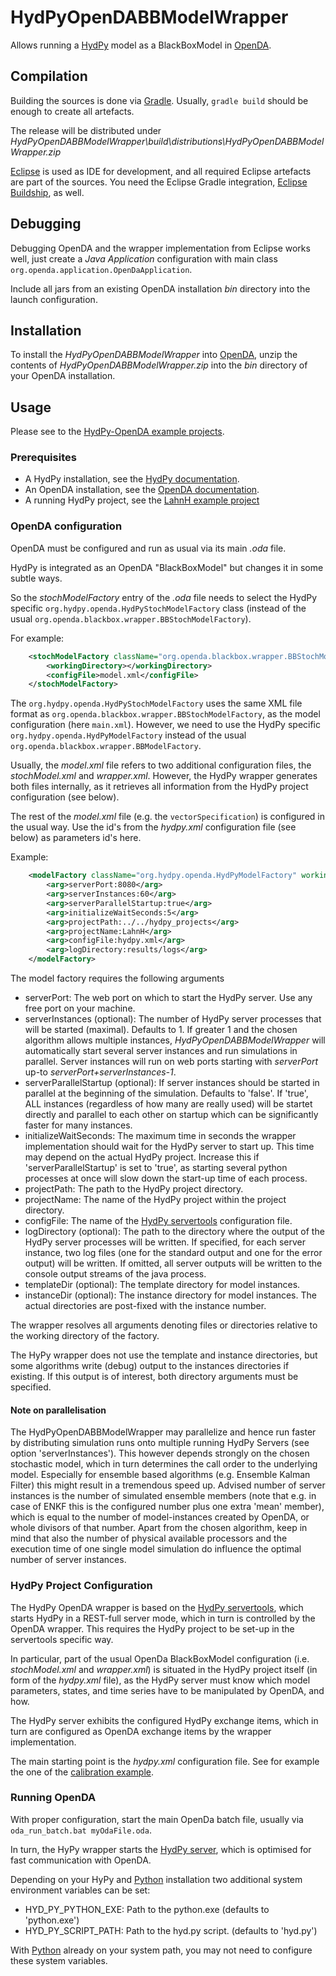 # HydPyOpenDABBModelWrapper

Allows running a [HydPy](https://github.com/hydpy-dev/hydpy) model as a 
BlackBoxModel in [OpenDA](http://openda.org/).

## Compilation

Building the sources is done via [Gradle](https://gradle.org/). Usually,
`gradle build` should be enough to create all artefacts.

The release will be distributed under 
_HydPyOpenDABBModelWrapper\build\distributions\HydPyOpenDABBModelWrapper.zip_

[Eclipse](https://www.eclipse.org/) is used as IDE for development, and all 
required Eclipse artefacts are part of the sources. 
You need the Eclipse Gradle integration, 
[Eclipse Buildship](https://projects.eclipse.org/projects/tools.buildship), 
as well.

## Debugging

Debugging OpenDA and the wrapper implementation from Eclipse works well, 
just create a _Java Application_ configuration with main class 
`org.openda.application.OpenDaApplication`.

Include all jars from an existing OpenDA installation _bin_ directory 
into the launch configuration.

## Installation

To install the _HydPyOpenDABBModelWrapper_ into [OpenDA](http://openda.org/), 
unzip the contents of _HydPyOpenDABBModelWrapper.zip_ into the _bin_ 
directory of your OpenDA installation.

## Usage

Please see to the [HydPy-OpenDA example projects](../../demos).

### Prerequisites

* A HydPy installation, see the [HydPy documentation](https://hydpy-dev.github.io/hydpy/).
* An OpenDA installation, see the [OpenDA documentation](http://openda.org/index.php/documentation).
* A running HydPy project, see the [LahnH example project](https://hydpy-dev.github.io/hydpy/examples.html#hydpy.core.examples.prepare_full_example_1)

### OpenDA configuration 

OpenDA must be configured and run as usual via its main _.oda_ file.

HydPy is integrated as an OpenDA "BlackBoxModel" but changes it in some subtle
ways.

So the _stochModelFactory_ entry of the _.oda_ file needs to select the HydPy 
specific `org.hydpy.openda.HydPyStochModelFactory` class (instead of the usual 
`org.openda.blackbox.wrapper.BBStochModelFactory`).

For example:
```xml
	<stochModelFactory className="org.openda.blackbox.wrapper.BBStochModelFactory">
		<workingDirectory></workingDirectory>
		<configFile>model.xml</configFile>
	</stochModelFactory> 
```

The `org.hydpy.openda.HydPyStochModelFactory` uses the same XML file format as 
`org.openda.blackbox.wrapper.BBStochModelFactory`, as the model configuration 
(here `main.xml`). However, we need to use the HydPy specific 
`org.hydpy.openda.HydPyModelFactory`  instead of the usual 
`org.openda.blackbox.wrapper.BBModelFactory`.

Usually, the _model.xml_ file refers to two additional configuration files, the
_stochModel.xml_ and _wrapper.xml_. However, the HydPy wrapper generates 
both files internally, as it retrieves all information from the HydPy 
project configuration (see below). 

The rest of the _model.xml_ file (e.g. the `vectorSpecification`) is configured in the usual way. 
Use the id's from the _hydpy.xml_ configuration file (see below) as parameters id's here.

Example:
```xml
	<modelFactory className="org.hydpy.openda.HydPyModelFactory" workingDirectory=".">
		<arg>serverPort:8080</arg>
		<arg>serverInstances:60</arg>
		<arg>serverParallelStartup:true</arg>
		<arg>initializeWaitSeconds:5</arg>
		<arg>projectPath:../../hydpy_projects</arg>
		<arg>projectName:LahnH</arg>
		<arg>configFile:hydpy.xml</arg>
		<arg>logDirectory:results/logs</arg>
	</modelFactory>
```

The model factory requires the following arguments

* serverPort: The web port on which to start the HydPy server. Use any free port on your machine. 
* serverInstances (optional): The number of HydPy server processes that will be started (maximal). Defaults to 1. If greater 1 and the chosen algorithm allows multiple instances, _HydPyOpenDABBModelWrapper_ will automatically start several server instances and run simulations in parallel. Server instances will run on web ports starting with _serverPort_ up-to _serverPort+serverInstances-1_.
* serverParallelStartup (optional): If server instances should be started in parallel at the beginning of the simulation. Defaults to 'false'. If 'true', ALL instances (regardless of how many are really used) will be startet directly and parallel to each other on startup which can be significantly faster for many instances.      
* initializeWaitSeconds: The maximum time in seconds the wrapper implementation should wait for the HydPy server to start up. This time may depend on the actual HydPy project. Increase this if 'serverParallelStartup' is set to 'true', as starting several python processes at once will slow down the start-up time of each process. 
* projectPath: The path to the HydPy project directory.
* projectName: The name of the HydPy project within the project directory.
* configFile: The name of the [HydPy servertools](https://hydpy-dev.github.io/hydpy/servertools.html) configuration file.
* logDirectory (optional): The path to the directory where the output of the HydPy server processes will be written. If specified, for each server instance, two log files (one for the standard output and one for the error output) will be written. If omitted, all server outputs will be written to the console output streams of the java process.
* templateDir (optional): The template directory for model instances.  
* instanceDir (optional): The instance directory for model instances. The actual directories are post-fixed with the instance number. 

The wrapper resolves all arguments denoting files or directories relative to 
the working directory of the factory.

The HyPy wrapper does not use the template and instance directories, but 
some algorithms write (debug) output to the instances directories if 
existing. If this output is of interest, both directory arguments must
be specified.

#### Note on parallelisation
The HydPyOpenDABBModelWrapper may parallelize and hence run faster by distributing simulation runs onto multiple running HydPy Servers (see option 'serverInstances'). 
This however depends strongly on the chosen stochastic model, which in turn determines the call order to the underlying model. 
Especially for ensemble based algorithms (e.g. Ensemble Kalman Filter) this might result in a tremendous speed up. Advised number of server instances is the number of
simulated ensemble members (note that e.g. in case of ENKF this is the configured number plus one extra 'mean' member), which is equal to the number of 
model-instances created by OpenDA, or whole divisors of that number.
Apart from the chosen algorithm, keep in mind that also the number of physical available processors and the execution time of one single model simulation do influence the optimal number
of server instances.

### HydPy Project Configuration 

The HydPy OpenDA wrapper is based on the [HydPy servertools](https://hydpy-dev.github.io/hydpy/servertools.html), 
which starts HydPy in a REST-full server mode, which in turn is controlled by the OpenDA wrapper. 
This requires the HydPy project to be set-up in the servertools specific way.

In particular, part of the usual OpenDa BlackBoxModel configuration (i.e. _stochModel.xml_ and _wrapper.xml_) is situated in the 
HydPy project itself (in form of the _hydpy.xml_ file), as the HydPy server must know which model parameters,
states, and time series have to be manipulated by OpenDA, and how.

The HydPy server exhibits the configured HydPy exchange items, 
which in turn are configured as OpenDA exchange items by the wrapper 
implementation. 

The main starting point is the _hydpy.xml_ configuration file. See for 
example the one of the [calibration example](../../demos/openda_projects/DUD).

### Running OpenDA

With proper configuration, start the main OpenDa batch file, usually via 
`oda_run_batch.bat myOdaFile.oda`.

In turn, the HyPy wrapper starts the 
[HydPy server](https://hydpy-dev.github.io/hydpy/servertools.html), which is 
optimised for fast communication with OpenDA.

Depending on your HyPy and [Python](https://www.python.org/) installation two additional system environment variables can be set:
* HYD_PY_PYTHON_EXE: Path to the python.exe (defaults to 'python.exe') 
* HYD_PY_SCRIPT_PATH: Path to the hyd.py script. (defaults to 'hyd.py')

With [Python](https://www.python.org/) already on your system path, you may 
not need to configure these system variables.
